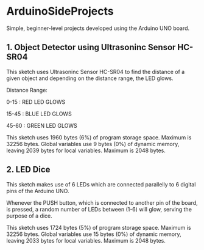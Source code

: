 # ArduinoSideProjects
Simple, beginner-level projects developed using the Arduino UNO board. 

## 1. Object Detector using Ultrasoninc Sensor HC-SR04 

This sketch uses Ultrasoninc Sensor HC-SR04 to find the distance of a given object and depending on the distance range, the LED glows. 

Distance Range:

0-15 : RED LED GLOWS

15-45 : BLUE LED GLOWS

45-60 : GREEN LED GLOWS

This sketch uses 1960 bytes (6%) of program storage space. Maximum is 32256 bytes. Global variables use 9 bytes (0%) of dynamic memory, leaving 2039 bytes for local variables. Maximum is 2048 bytes.

## 2. LED Dice 

This sketch makes use of 6 LEDs which are connected parallelly to 6 digital pins of the Arduino UNO.

Whenever the PUSH button, which is connected to another pin of the board, is pressed, a random number of LEDs between (1-6) will glow, serving the purpose of a dice. 


This sketch uses 1724 bytes (5%) of program storage space. Maximum is 32256 bytes.
Global variables use 15 bytes (0%) of dynamic memory, leaving 2033 bytes for local variables. Maximum is 2048 bytes.


